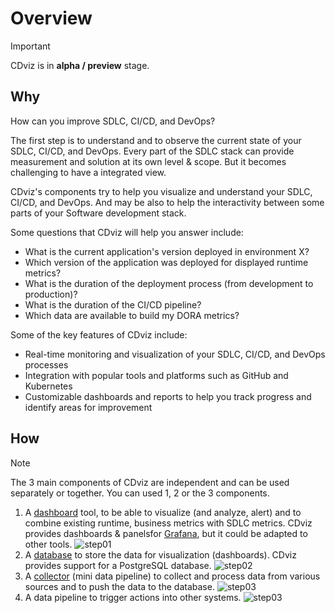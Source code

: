 # Overview

> [!IMPORTANT]
> CDviz is in **alpha / preview** stage.

## Why

How can you improve SDLC, CI/CD, and DevOps?

The first step is to understand and to observe the current state of your SDLC, CI/CD, and DevOps.
Every part of the SDLC stack can provide measurement and solution at its own level & scope.
But it becomes challenging to have a integrated view.

CDviz's components try to help you visualize and understand your SDLC, CI/CD, and DevOps.
And may be also to help the interactivity between some parts of your Software development stack.

Some questions that CDviz will help you answer include:

- What is the current application's version deployed in environment X?
- Which version of the application was deployed for displayed runtime metrics?
- What is the duration of the deployment process (from development to production)?
- What is the duration of the CI/CD pipeline?
- Which data are available to build my DORA metrics?

Some of the key features of CDviz include:

- Real-time monitoring and visualization of your SDLC, CI/CD, and DevOps processes
- Integration with popular tools and platforms such as GitHub and Kubernetes
- Customizable dashboards and reports to help you track progress and identify areas for improvement

## How

> [!NOTE]
> The 3 main components of CDviz are independent and can be used separately or together. You can used 1, 2 or the 3 components.

1. A [dashboard](/cdviz-grafana/) tool, to be able to visualize (and analyze, alert) and to combine existing runtime, business metrics with SDLC metrics. CDviz provides dashboards & panelsfor [Grafana](https://grafana.com/), but it could be adapted to other tools.
  ![step01](/architectures/overview_01.excalidraw.svg)
2. A [database](/cdviz-db/) to store the data for visualization (dashboards). CDviz provides support for a PostgreSQL database.
  ![step02](/architectures/overview_02.excalidraw.svg)
3. A [collector](/cdviz-collector/) (mini data pipeline) to collect and process data from various sources and to push the data to the database.
  ![step03](/architectures/overview_03.excalidraw.svg)
4. A data pipeline to trigger actions into other systems.
  ![step03](/architectures/overview_04.excalidraw.svg)
